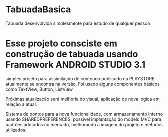 # TabuadaBasica
Tabuada desenvolvida simplesmente para estudo de qualquer pessoa

# Esse projeto consciste em construção de tabuada usando Framework  ANDROID STUDIO 3.1
 simples projeto para assimilação de conteudo publicado na PLAYSTORE atualmente se encontra na versão.
 Foi usado alguns  componentes básicos como TextView, Button, ListView.

Próximas atualização será melhoria do visual, aplicação de nova lógica em relação a atual.

Sistema de pontos para a nova funcionalidade, com armazenamento interno usando SHAREDPREFERENCES,
possivel implantação do modelo MVC para padrões adotados no mercado, melhorando a imagem do projeto
e métodos utilizados.

